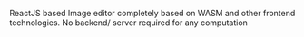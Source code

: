 ReactJS based Image editor completely based on WASM and other frontend technologies. No backend/ server required for any computation
